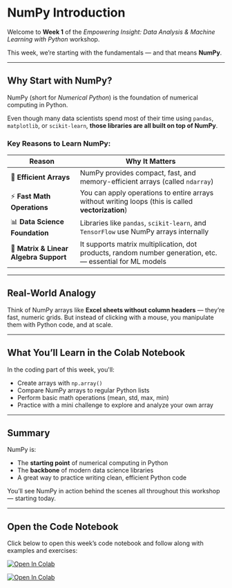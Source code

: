 # NumPy Introduction

Welcome to **Week 1** of the *Empowering Insight: Data Analysis & Machine Learning with Python* workshop.

This week, we’re starting with the fundamentals — and that means **NumPy**.

---

## Why Start with NumPy?

NumPy (short for *Numerical Python*) is the foundation of numerical computing in Python.

Even though many data scientists spend most of their time using `pandas`, `matplotlib`, or `scikit-learn`, **those libraries are all built on top of NumPy**.

### Key Reasons to Learn NumPy:

| Reason | Why It Matters |
|--------|----------------|
| 🧮 **Efficient Arrays** | NumPy provides compact, fast, and memory-efficient arrays (called `ndarray`) |
| ⚡ **Fast Math Operations** | You can apply operations to entire arrays without writing loops (this is called **vectorization**) |
| 📊 **Data Science Foundation** | Libraries like `pandas`, `scikit-learn`, and `TensorFlow` use NumPy arrays internally |
| 🔢 **Matrix & Linear Algebra Support** | It supports matrix multiplication, dot products, random number generation, etc. — essential for ML models |

---

## Real-World Analogy

Think of NumPy arrays like **Excel sheets without column headers** — they’re fast, numeric grids. But instead of clicking with a mouse, you manipulate them with Python code, and at scale.

---

## What You’ll Learn in the Colab Notebook

In the coding part of this week, you'll:
- Create arrays with `np.array()`
- Compare NumPy arrays to regular Python lists
- Perform basic math operations (mean, std, max, min)
- Practice with a mini challenge to explore and analyze your own array
  
---

## Summary

NumPy is:
- The **starting point** of numerical computing in Python
- The **backbone** of modern data science libraries
- A great way to practice writing clean, efficient Python code

You’ll see NumPy in action behind the scenes all throughout this workshop — starting today.

---

## Open the Code Notebook

Click below to open this week’s code notebook and follow along with examples and exercises:

[![Open In Colab](https://colab.research.google.com/assets/colab-badge.svg)](https://colab.research.google.com/drive/11eJW7bM8xa5_QXclTgEcvZM1IJ5oc_Se#scrollTo=LIHBhOXa0rIu)

[![Open In Colab](https://colab.research.google.com/assets/colab-badge.svg)](https://colab.research.google.com/drive/1iwFk0PSRG0AcJfg8i-R8gJrKH6GG4cp5)


